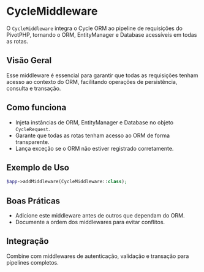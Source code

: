 # CycleMiddleware

O `CycleMiddleware` integra o Cycle ORM ao pipeline de requisições do PivotPHP, tornando o ORM, EntityManager e Database acessíveis em todas as rotas.

## Visão Geral
Esse middleware é essencial para garantir que todas as requisições tenham acesso ao contexto do ORM, facilitando operações de persistência, consulta e transação.

## Como funciona
- Injeta instâncias de ORM, EntityManager e Database no objeto `CycleRequest`.
- Garante que todas as rotas tenham acesso ao ORM de forma transparente.
- Lança exceção se o ORM não estiver registrado corretamente.

## Exemplo de Uso
```php
$app->addMiddleware(CycleMiddleware::class);
```

## Boas Práticas
- Adicione este middleware antes de outros que dependam do ORM.
- Documente a ordem dos middlewares para evitar conflitos.

## Integração
Combine com middlewares de autenticação, validação e transação para pipelines completos.
